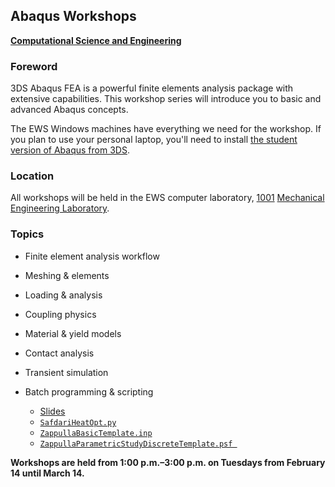 ## Abaqus Workshops
**[Computational Science and Engineering](http://cse.illinois.edu/)**

### Foreword

3DS Abaqus FEA is a powerful finite elements analysis package with extensive capabilities.  This workshop series will introduce you to basic and advanced Abaqus concepts.

The EWS Windows machines have everything we need for the workshop.  If you plan to use your personal laptop, you'll need to install [the student version of Abaqus from 3DS](https://academy.3ds.com/en/software/abaqus-student-edition).


### Location

All workshops will be held in the EWS computer laboratory, [1001](http://ada.fs.illinois.edu/0029Plan1.html) [Mechanical Engineering Laboratory](http://ada.fs.illinois.edu/0029.html).


### Topics

- Finite element analysis workflow
- Meshing & elements
- Loading & analysis
- Coupling physics
- Material & yield models
- Contact analysis
- Transient simulation
- Batch programming & scripting

    - [Slides](./Lecture8/slides-scripting.pdf)
    - [`SafdariHeatOpt.py`](./Lecture8/SafdariHeatOpt.py)
    - [`ZappullaBasicTemplate.inp`](./Lecture8/ZappullaBasicTemplate.inp)
    - [`ZappullaParametricStudyDiscreteTemplate.psf	`](./Lecture8/ZappullaParametricStudyDiscreteTemplate.psf)

**Workshops are held from 1:00 p.m.–3:00 p.m. on Tuesdays from February 14 until March 14.**
